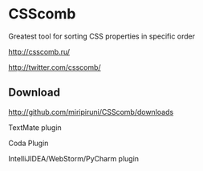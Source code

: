 # CSScomb

Greatest tool for sorting CSS properties in specific order

http://csscomb.ru/

http://twitter.com/csscomb/

Download
--------

http://github.com/miripiruni/CSScomb/downloads

TextMate plugin

Coda Plugin

IntelliJIDEA/WebStorm/PyCharm plugin
